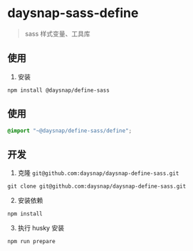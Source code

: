 
# daysnap-sass-define

> sass 样式变量、工具库

## 使用

1. 安装

```shell
npm install @daysnap/define-sass
```

## 使用

```scss
@import "~@daysnap/define-sass/define";
```

## 开发

1. 克隆 `git@github.com:daysnap/daysnap-define-sass.git`

```shell
git clone git@github.com:daysnap/daysnap-define-sass.git
```

2. 安装依赖

```shell
npm install
```

3. 执行 husky 安装

```shell
npm run prepare
```

